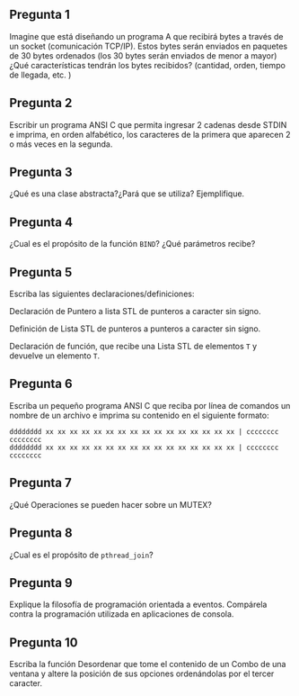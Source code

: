 ## Pregunta 1

Imagine que está diseñando un programa A que recibirá bytes a través de un socket (comunicación TCP/IP). Estos bytes serán enviados en paquetes de 30 bytes ordenados (los 30 bytes serán enviados de menor a mayor) ¿Qué características tendrán los bytes recibidos? (cantidad, orden, tiempo de llegada, etc. )

## Pregunta 2
Escribir un programa ANSI C que permita ingresar 2 cadenas desde STDIN e imprima, en orden alfabético, los caracteres de la primera que aparecen 2 o más veces en la segunda.

## Pregunta 3
¿Qué es una clase abstracta?¿Pará que se utiliza? Ejemplifique.

## Pregunta 4
¿Cual es el propósito de la función ``BIND``? ¿Qué parámetros recibe?

## Pregunta 5
Escriba las siguientes declaraciones/definiciones:

Declaración de Puntero a lista STL de punteros a caracter sin signo.

Definición de Lista STL de punteros a punteros a caracter sin signo.

Declaración de función, que recibe una Lista STL de elementos ``T`` y devuelve un elemento ``T``.

## Pregunta 6
Escriba un pequeño programa ANSI C que reciba por línea de comandos un nombre de un archivo e imprima su contenido en el siguiente formato:

```
dddddddd xx xx xx xx xx xx xx xx xx xx xx xx xx xx xx xx | cccccccc cccccccc
dddddddd xx xx xx xx xx xx xx xx xx xx xx xx xx xx xx xx | cccccccc cccccccc
```

## Pregunta 7
¿Qué Operaciones se pueden hacer sobre un MUTEX?

## Pregunta 8
¿Cual es el propósito de ``pthread_join``?

## Pregunta 9
Explique la filosofía de programación orientada a eventos. Compárela contra la programación utilizada en aplicaciones de consola.

## Pregunta 10
Escriba la función Desordenar que tome el contenido de un Combo de una ventana y altere la posición de sus opciones ordenándolas por el tercer caracter.

